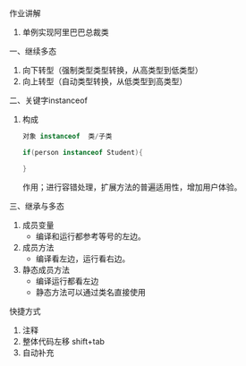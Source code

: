 作业讲解

1. 单例实现阿里巴巴总裁类





一、继续多态

1. 向下转型（强制类型类型转换，从高类型到低类型）
2. 向上转型（自动类型转换，从低类型到高类型）



二、关键字instanceof

1. 构成

   ```java
   对象 instanceof  类/子类
   
   if(person instanceof Student){
   
   }
   ```

   作用；进行容错处理，扩展方法的普遍适用性，增加用户体验。

   

三、继承与多态

1. 成员变量
   * 编译和运行都参考等号的左边。
2. 成员方法
   * 编译看左边，运行看右边。
3. 静态成员方法
   * 编译运行都看左边
   * 静态方法可以通过类名直接使用



快捷方式

1. 注释
2. 整体代码左移 shift+tab
3. 自动补充































